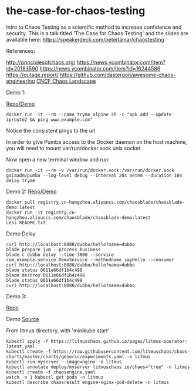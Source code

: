 # the-case-for-chaos-testing
Intro to Chaos Testing as a scientific method to increase confidence and security. This is a talk titled 'The Case for Chaos Testing' and the slides are available here: https://speakerdeck.com/peterlamar/chaostesting

References:

http://principlesofchaos.org/
https://news.ycombinator.com/item?id=20183590
https://news.ycombinator.com/item?id=16244586
https://outage.report/
https://github.com/dastergon/awesome-chaos-engineering
[CNCF Chaos Landscape](https://landscape.cncf.io/category=chaos-engineering&format=card-mode&grouping=category)

Demo 1:

[Repo/Demo](https://github.com/alexei-led/pumba)

``` 
docker run -it --rm --name tryme alpine sh -c "apk add --update iproute2 && ping www.example.com"
```
Notice the consistent pings to the url

In order to give Pumba access to the Docker daemon on the host machine, you will need to mount var/run/docker.sock unix socket.

Now open a new terminal window and run:
```
docker run -it --rm -v /var/run/docker.sock:/var/run/docker.sock gaiaadm/pumba --log-level debug --interval 20s netem --duration 10s delay tryme 
```

Demo 2:
[Repo/Demo](https://github.com/chaosblade-io/chaosblade)

```
docker pull registry.cn-hangzhou.aliyuncs.com/chaosblade/chaosblade-demo:latest
docker run -it registry.cn-hangzhou.aliyuncs.com/chaosblade/chaosblade-demo:latest
Less README.txt
```
Demo Delay
```
curl http://localhost:8080/dubbo/hello?name=dubbo
blade prepare jvm --process business
blade c dubbo delay --time 3000 --service com.example.service.DemoService --methodname sayHello --consumer
curl http://localhost:8080/dubbo/hello?name=dubbo
blade status 0611e66df1b4c498
blade destroy 0611e66df1b4c498
blade status 0611e66df1b4c498
curl http://localhost:8080/dubbo/hello?name=dubbo
```

Demo 3:

[Repo](https://github.com/litmuschaos/litmus)

Demo [Source](https://docs.litmuschaos.io/docs/next/example.html)


From litmus directory, with 'minikube start'

```
kubectl apply -f https://litmuschaos.github.io/pages/litmus-operator-latest.yaml
kubectl create -f https://raw.githubusercontent.com/litmuschaos/chaos-charts/master/charts/generic/experiments.yaml -n litmus
kubectl run myserver --image=nginx -n litmus
kubectl annotate deploy/myserver litmuschaos.io/chaos="true" -n litmus
kubectl create -f chaosengine.yaml
watch -n 1 kubectl get pods -n litmus
kubectl describe chaosresult engine-nginx-pod-delete -n litmus
```